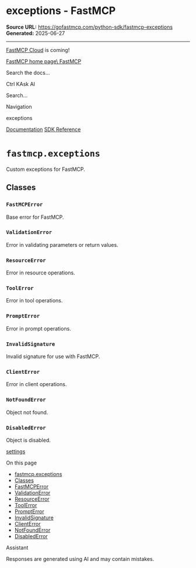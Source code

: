 # exceptions - FastMCP

**Source URL:** https://gofastmcp.com/python-sdk/fastmcp-exceptions
**Generated:** 2025-06-27

---

[FastMCP Cloud](https://fastmcp.link/x0Kyhy2) is coming!

[FastMCP home page\\
FastMCP](https://gofastmcp.com/)

Search the docs...

Ctrl KAsk AI

Search...

Navigation

exceptions

[Documentation](https://gofastmcp.com/getting-started/welcome) [SDK Reference](https://gofastmcp.com/python-sdk/fastmcp-exceptions)

# [​](https://gofastmcp.com/python-sdk/fastmcp-exceptions\#fastmcp-exceptions)  `fastmcp.exceptions`

Custom exceptions for FastMCP.

## [​](https://gofastmcp.com/python-sdk/fastmcp-exceptions\#classes)  Classes

### [​](https://gofastmcp.com/python-sdk/fastmcp-exceptions\#fastmcperror)  `FastMCPError`

Base error for FastMCP.

### [​](https://gofastmcp.com/python-sdk/fastmcp-exceptions\#validationerror)  `ValidationError`

Error in validating parameters or return values.

### [​](https://gofastmcp.com/python-sdk/fastmcp-exceptions\#resourceerror)  `ResourceError`

Error in resource operations.

### [​](https://gofastmcp.com/python-sdk/fastmcp-exceptions\#toolerror)  `ToolError`

Error in tool operations.

### [​](https://gofastmcp.com/python-sdk/fastmcp-exceptions\#prompterror)  `PromptError`

Error in prompt operations.

### [​](https://gofastmcp.com/python-sdk/fastmcp-exceptions\#invalidsignature)  `InvalidSignature`

Invalid signature for use with FastMCP.

### [​](https://gofastmcp.com/python-sdk/fastmcp-exceptions\#clienterror)  `ClientError`

Error in client operations.

### [​](https://gofastmcp.com/python-sdk/fastmcp-exceptions\#notfounderror)  `NotFoundError`

Object not found.

### [​](https://gofastmcp.com/python-sdk/fastmcp-exceptions\#disablederror)  `DisabledError`

Object is disabled.

[settings](https://gofastmcp.com/python-sdk/fastmcp-settings)

On this page

- [fastmcp.exceptions](https://gofastmcp.com/python-sdk/fastmcp-exceptions#fastmcp-exceptions)
- [Classes](https://gofastmcp.com/python-sdk/fastmcp-exceptions#classes)
- [FastMCPError](https://gofastmcp.com/python-sdk/fastmcp-exceptions#fastmcperror)
- [ValidationError](https://gofastmcp.com/python-sdk/fastmcp-exceptions#validationerror)
- [ResourceError](https://gofastmcp.com/python-sdk/fastmcp-exceptions#resourceerror)
- [ToolError](https://gofastmcp.com/python-sdk/fastmcp-exceptions#toolerror)
- [PromptError](https://gofastmcp.com/python-sdk/fastmcp-exceptions#prompterror)
- [InvalidSignature](https://gofastmcp.com/python-sdk/fastmcp-exceptions#invalidsignature)
- [ClientError](https://gofastmcp.com/python-sdk/fastmcp-exceptions#clienterror)
- [NotFoundError](https://gofastmcp.com/python-sdk/fastmcp-exceptions#notfounderror)
- [DisabledError](https://gofastmcp.com/python-sdk/fastmcp-exceptions#disablederror)

Assistant

Responses are generated using AI and may contain mistakes.